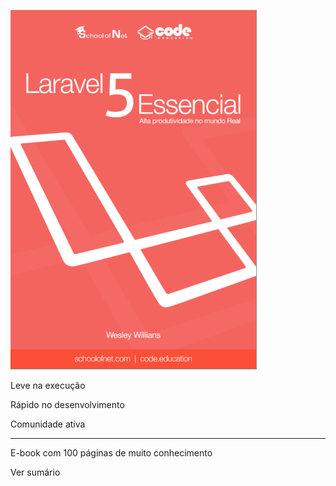 ![Capa do E-book Laravel 5 Essencial](./assets/e-book.png)

<div>
<p>Leve na execução</p>

<p>Rápido no desenvolvimento</p>

<p>Comunidade ativa</p>

<hr/>

<p>E-book com 100 páginas de muito conhecimento</p>
<btn type="link" link="https://leanpub.com/laravel5essencial" target="_blank">Ver sumário</btn>
</div>


<form-subscription/>